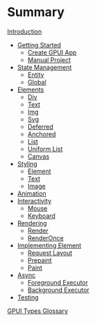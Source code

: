 # Summary

[Introduction](introduction.md)

- [Getting Started](getting-started/index.md)
  - [Create GPUI App](getting-started/create-gpui-app.md)
  - [Manual Project](getting-started/manual-project.md)
- [State Management](state-management/index.md)
  - [Entity](state-management/entity.md)
  - [Global](state-management/global.md)
- [Elements](elements/index.md)
  - [Div](elements/div.md)
  - [Text](elements/text.md)
  - [Img]()
  - [Svg]()
  - [Deferred]()
  - [Anchored]()
  - [List]()
  - [Uniform List]()
  - [Canvas]()
- [Styling](styling/index.md)
  - [Element](styling/element.md)
  - [Text](styling/text.md)
  - [Image](styling/image.md)
- [Animation](animation/index.md)
- [Interactivity](interactivity/index.md)
  - [Mouse]()
  - [Keyboard]()
- [Rendering](rendering/index.md)
  - [Render](rendering/render.md)
  - [RenderOnce](rendering/render-once.md)
- [Implementing Element](implementing-element/index.md)
  - [Request Layout]()
  - [Prepaint]()
  - [Paint]()
- [Async](async/index.md)
  - [Foreground Executor]()
  - [Background Executor]()
- [Testing](testing/index.md)

[GPUI Types Glossary](gpui-types-glossary.md)

